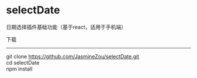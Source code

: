 # selectDate
日期选择插件基础功能（基于react，适用于手机端）<br/>

下载<br/>
_________
git clone https://github.com/JasmineZou/selectDate.git<br/>
cd selectDate<br/>
npm install <br/>
